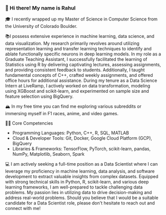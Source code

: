 ### 👋 Hi there! My name is Rahul

🎓 I recently wrapped up my Master of Science in Computer Science from the University of Colorado Boulder.

📚I possess extensive experience in machine learning, data science, and data visualization. My research primarily revolves around utilizing representation learning and transfer learning techniques to identify and ablate functionally specific neurons in deep learning models.
In my role as a Graduate Teaching Assistant, I successfully facilitated the learning of Statistics using R by delivering captivating lectures, assessing assignments, and providing consistent feedback to students. Additionally, I taught fundamental concepts of C++, crafted weekly assignments, and offered office hours for additional assistance.
During my tenure as a Data Science Intern at LiveRamp, I actively worked on data transformation, modeling using XGBoost and scikit-learn, and experimented on sample size and feature selection using BigQuery.

🏔 In my free time you can find me exploring various subreddits or immersing myself in F1 races, anime, and video games.

💪🏽 Core Competencies
- Programming Languages: Python, C++, R, SQL, MATLAB
- Cloud & Developer Tools: Git, Docker, Google Cloud Platform (GCP), BigQuery
- Libraries & Frameworks: TensorFlow, PyTorch, scikit-learn, pandas, NumPy, Matplotlib, Seaborn, Spark

💻 I am actively seeking a full-time position as a Data Scientist where I can leverage my proficiency in machine learning, data analysis, and software development to extract valuable insights from complex datasets. Equipped with strong technical skills in Python, R, scikit-learn, and various deep learning frameworks, I am well-prepared to tackle challenging data problems. My passion lies in utilizing data to drive decision-making and address real-world problems. Should you believe that I would be a suitable candidate for a Data Scientist role, please don't hesitate to reach out and connect with me!

<!--
**rahulkumarm/rahulkumarm** is a ✨ _special_ ✨ repository because its `README.md` (this file) appears on your GitHub profile.

Here are some ideas to get you started:

- 🔭 I’m currently working on ...
- 🌱 I’m currently learning ...
- 👯 I’m looking to collaborate on ...
- 🤔 I’m looking for help with ...
- 💬 Ask me about ...
- 📫 How to reach me: ...
- 😄 Pronouns: ...
- ⚡ Fun fact: ...
-->

